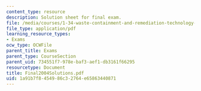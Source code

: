 ```yaml
---
content_type: resource
description: Solution sheet for final exam.
file: /media/courses/1-34-waste-containment-and-remediation-technology-spring-2004/1a91b7f8454986c32764e65863440871_Final2004Solutions.pdf
file_type: application/pdf
learning_resource_types:
- Exams
ocw_type: OCWFile
parent_title: Exams
parent_type: CourseSection
parent_uid: 734551f7-978e-baf3-aef1-db3161f66295
resourcetype: Document
title: Final2004Solutions.pdf
uid: 1a91b7f8-4549-86c3-2764-e65863440871
---
```

